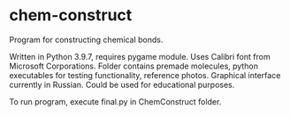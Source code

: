 # chem-construct
Program for constructing chemical bonds.

Written in Python 3.9.7, requires pygame module. Uses Calibri font from Microsoft Corporations. Folder contains premade molecules, python executables for testing functionality, reference photos. Graphical interface currently in Russian. Could be used for educational purposes.

To run program, execute final.py in ChemConstruct folder.
